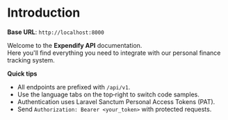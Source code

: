 # Introduction



<aside>
    <strong>Base URL</strong>: <code>http://localhost:8000</code>
</aside>

Welcome to the **Expendify API** documentation.  
Here you'll find everything you need to integrate with our personal finance tracking system.

<aside>
<p><strong>Quick tips</strong></p>
<ul>
    <li>All endpoints are prefixed with <code>/api/v1</code>.</li>
    <li>Use the language tabs on the top‑right to switch code samples.</li>
    <li>Authentication uses Laravel Sanctum Personal Access Tokens (PAT).</li>
    <li>Send <code>Authorization: Bearer &lt;your_token&gt;</code> with protected requests.</li>
</ul>
</aside>

